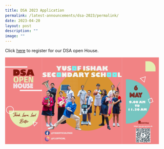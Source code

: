 ```yaml
---
title: DSA 2023 Application
permalink: /latest-announcements/dsa-2023/permalink/
date: 2023-04-20
layout: post
description: ""
image: ""
---
```

Click [here](https://form.gov.sg/643be81dbd3dca0012c5d2ef) to register for our DSA open House. 

![](/images/dsa%20open%20house.jpg)